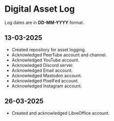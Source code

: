 # Digital Asset Log

Log dates are in **DD-MM-YYYY** format.

## 13-03-2025

- Created repository for asset logging.
- Acknowledged PeerTube account and channel.
- Acknowledged YouTube account.
- Acknowledged Discord server.
- Acknowledged Email account.
- Acknowledged Mastodon account.
- Acknowledged PixelFed account.
- Acknowledged Instagram account.

## 26-03-2025

- Created and acknowledged LibreOffice account.
